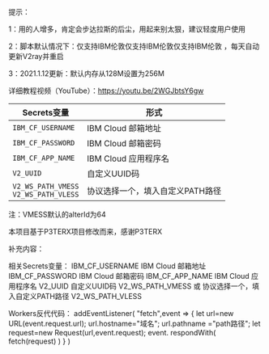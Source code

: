 提示：

1：用的人增多，肯定会步达拉斯的后尘，用起来别太狠，建议轻度用户使用

2：脚本默认情况下：仅支持IBM伦敦仅支持IBM伦敦仅支持IBM伦敦 ，每天自动更新V2ray并重启

3：2021.1.12更新：默认内存从128M设置为256M

详细教程视频（YouTube）：https://youtu.be/2WGJbtsY6gw

   | Secrets变量 | 形式 |
  | --------------------- | ----------- |
  | `IBM_CF_USERNAME`       | IBM Cloud 邮箱地址 |
  | `IBM_CF_PASSWORD` | IBM Cloud 邮箱密码 |
  | `IBM_CF_APP_NAME` | IBM Cloud 应用程序名 |
  | `V2_UUID` | 自定义UUID码 |
  | `V2_WS_PATH_VMESS` </br> `V2_WS_PATH_VLESS` | 协议选择一个，填入自定义PATH路径 |
  
注：VMESS默认的alterId为64

本项目基于P3TERX项目修改而来，感谢P3TERX


补充内容：

相关Secrets变量：
IBM_CF_USERNAME       IBM Cloud 邮箱地址
IBM_CF_PASSWORD       IBM Cloud 邮箱密码
IBM_CF_APP_NAME       IBM Cloud 应用程序名
V2_UUID                            自定义UUID码
V2_WS_PATH_VMESS
或                                       协议选择一个，填入自定义PATH路径
V2_WS_PATH_VLESS 

Workers反代代码：
addEventListener(
"fetch",event => {
let url=new URL(event.request.url);
url.hostname="域名";
url.pathname ="path路径";
let request=new Request(url,event.request);
event. respondWith(
fetch(request)
)
}
)
